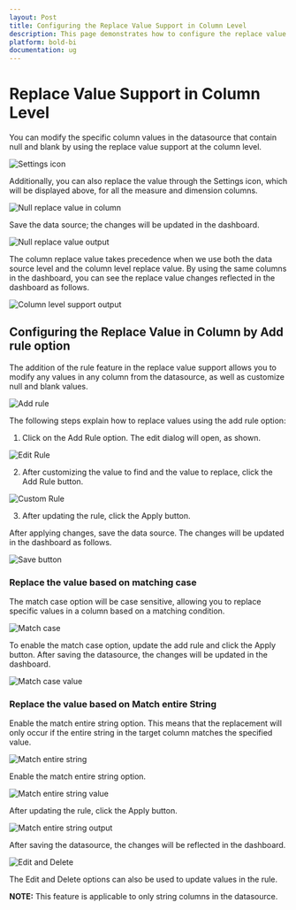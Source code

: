 ```yaml
---
layout: Post
title: Configuring the Replace Value Support in Column Level
description: This page demonstrates how to configure the replace value support in the column level in Bold BI Embedded.
platform: bold-bi
documentation: ug
---
```


# Replace Value Support in Column Level

You can modify the specific column values in the datasource that contain null and blank by using the replace value support at the column level.

![Settings icon](/static/assets/working-with-datasource/configuring-replace-value/images/sshot-7.png)

Additionally, you can also replace the value through the Settings icon, which will be displayed above, for all the measure and dimension columns.

![Null replace value in column](/static/assets/working-with-datasource/configuring-replace-value/images/sshot-8.png)

Save the data source; the changes will be updated in the dashboard.

 ![Null replace value output](/static/assets/working-with-datasource/configuring-replace-value/images/sshot-19.png)

The column replace value takes precedence when we use both the data source level and the column level replace value. By using the same columns in the dashboard, you can see the replace value changes reflected in the dashboard as follows.

![Column level support output](/static/assets/working-with-datasource/configuring-replace-value/images/sshot-9.png)

## Configuring the Replace Value in Column by Add rule option

The addition of the rule feature in the replace value support allows you to modify any values in any column from the datasource, as well as customize null and blank values. 

![Add rule](/static/assets/working-with-datasource/configuring-replace-value/images/sshot-10.png)

The following steps explain how to replace values using the add rule option:

1.	Click on the Add Rule option. The edit dialog will open, as shown.

![Edit Rule](/static/assets/working-with-datasource/configuring-replace-value/images/sshot-11.png)

2.	After customizing the value to find and the value to replace, click the Add Rule button.

![Custom Rule](/static/assets/working-with-datasource/configuring-replace-value/images/sshot-12.png)

3.	After updating the rule, click the Apply button.

After applying changes, save the data source. The changes will be updated in the dashboard as follows.

![Save button](/static/assets/working-with-datasource/configuring-replace-value/images/sshot-13.png)

### Replace the value based on matching case

The match case option will be case sensitive, allowing you to replace specific values in a column based on a matching condition.

![Match case](/static/assets/working-with-datasource/configuring-replace-value/images/sshot-14.png)

To enable the match case option, update the add rule and click the Apply button. After saving the datasource, the changes will be updated in the dashboard.

![Match case value](/static/assets/working-with-datasource/configuring-replace-value/images/sshot-13.png)

### Replace the value based on Match entire String

Enable the match entire string option. This means that the replacement will only occur if the entire string in the target column matches the specified value.

![Match entire string](/static/assets/working-with-datasource/configuring-replace-value/images/sshot-17.png)

Enable the match entire string option.

![Match entire string value](/static/assets/working-with-datasource/configuring-replace-value/images/sshot-15.png)

After updating the rule, click the Apply button.

![Match entire string output](/static/assets/working-with-datasource/configuring-replace-value/images/sshot-16.png)

After saving the datasource, the changes will be reflected in the dashboard.

![Edit and Delete](/static/assets/working-with-datasource/configuring-replace-value/images/sshot-18.png)

The Edit and Delete options can also be used to update values in the rule.

**NOTE:** This feature is applicable to only string columns in the datasource.